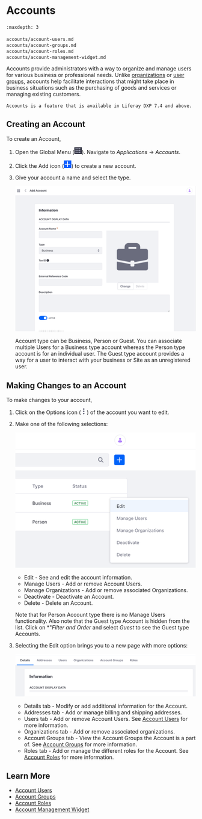 # Accounts

```{toctree}
:maxdepth: 3

accounts/account-users.md
accounts/account-groups.md
accounts/account-roles.md
accounts/account-management-widget.md
```

Accounts provide administrators with a way to organize and manage users for various business or professional needs. Unlike [organizations](./organizations.html) or [user groups](./user_groups.html), accounts help facilitate interactions that might take place in business situations such as the purchasing of goods and services or managing existing customers.

```{note}
Accounts is a feature that is available in Liferay DXP 7.4 and above.
```

## Creating an Account

To create an Account,

1. Open the Global Menu (![Global Menu](../images/icon-applications-menu.png)). Navigate to *Applications* &rarr; *Accounts*.

1. Click the Add icon (![Add icon](../images/icon-add.png)) to create a new account. 

1. Give your account a name and select the type. 

    ![Give you account a name and select the type.](./accounts/images/01.png)

    Account type can be Business, Person or Guest. You can associate multiple Users for a Business type account whereas the Person type account is for an individual user. The Guest type account provides a way for a user to interact with your business or Site as an unregistered user.

## Making Changes to an Account

To make changes to your account,

1. Click on the Options icon (![Options icon](../images/icon-actions.png)) of the account you want to edit.

1. Make one of the following selections:

    ![Make a selection to edit the account.](./accounts/images/02.png)

    * Edit - See and edit the account information.
    * Manage Users - Add or remove Account Users.
    * Manage Organizations - Add or remove associated Organizations.
    * Deactivate - Deactivate an Account.
    * Delete - Delete an Account.

    Note that for Person Account type there is no Manage Users functionality. Also note that the Guest type Account is hidden from the list. Click on *"*Filter and Order* and select *Guest* to see the Guest type Accounts. 

1. Selecting the Edit option brings you to a new page with more options:

    ![Select Edit to see more options.](./Accounts/images/03.png)

    * Details tab - Modify or add additional information for the Account.
    * Addresses tab - Add or manage billing and shipping addresses.
    * Users tab - Add or remove Account Users. See [Account Users](./accounts/account-users.md) for more information.
    * Organizations tab - Add or remove associated organizations.
    * Account Groups tab - View the Account Groups the Account is a part of. See [Account Groups](./accounts/account-groups.md) for more information.
    * Roles tab - Add or manage the different roles for the Account. See [Account Roles](./accounts/account-roles.md) for more information.

## Learn More

- [Account Users](./accounts/account-users.md)
- [Account Groups](./accounts/account-groups.md)
- [Account Roles](./accounts/account-roles.md)
- [Account Management Widget](./accounts/account-management-widget.md)